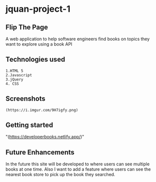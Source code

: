 # jquan-project-1

## Flip The Page

   A web application to help software engineers find books on topics they want to explore using a book API

  
  ## Technologies used
  
  
    1.HTML 5
    2.Javascript
    3.jQuery
    4. CSS
    
## Screenshots 
	(https://i.imgur.com/9H7igfy.png)


## Getting started

"(https://developerbooks.netlify.app/)" 

## Future Enhancements 
In the future this site will be developed to where users can see multiple books at one time. Also I want to add a feature where users can see the nearest book store to pick up the book they searched.